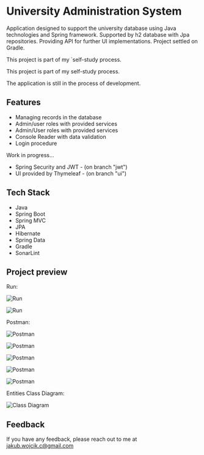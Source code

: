 
# University Administration System

Application designed to support the university database using Java technologies and Spring framework. 
Supported by h2 database with Jpa repositories. Providing API for further UI implementations. 
Project settled on Gradle.

This project is part of my `self-study process.

This project is part of my self-study process.

The application is still in the process of development.


## Features

- Managing records in the database
- Admin/user roles with provided services
- Admin/User roles with provided services
- Console Reader with data validation
- Login procedure




Work in progress...
- Spring Security and JWT - (on branch "jwt")
- UI provided by Thymeleaf - (on branch "ui")
 

## Tech Stack

- Java
- Spring Boot
- Spring MVC
- JPA
- Hibernate
- Spring Data
- Gradle
- SonarLint

## Project preview
Run:

![Run](https://snipboard.io/FObr8J.jpg)

![Run](https://snipboard.io/FObr8J.jpg)

Postman:

![Postman](https://snipboard.io/rqh3D8.jpg)

![Postman](https://snipboard.io/4pU16b.jpg)

![Postman](https://snipboard.io/RJG2Ql.jpg)

![Postman](https://snipboard.io/X3RCdi.jpg)

![Postman](https://snipboard.io/I5QcUo.jpg)

Entities Class Diagram:

![Class Diagram](https://snipboard.io/psf0Xv.jpg)


## Feedback

If you have any feedback, please reach out to me at jakub.wojcik.c@gmail.com

